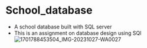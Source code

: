 # School_database
- A school database built with SQL server 
- This is an assignment on database design using SQl ![1701788453504_IMG-20231027-WA0027](https://github.com/ezinneanne/School_database/assets/79814820/4ce281b2-e126-48d3-9d46-d65a40ccf74a)
